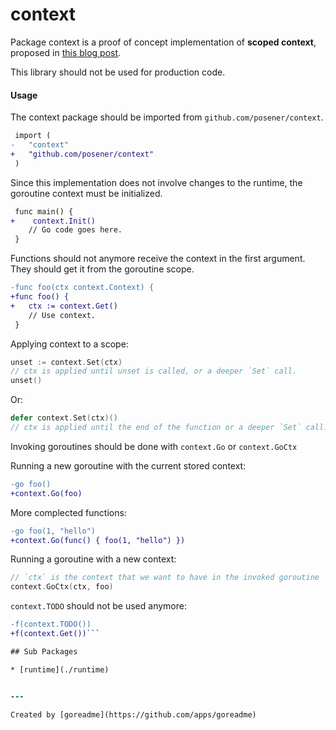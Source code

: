 # context

Package context is a proof of concept implementation of **scoped context**,
proposed in [this blog post](https://posener.github.io/goroutine-scoped-context).

This library should not be used for production code.

#### Usage

The context package should be imported from `github.com/posener/context`.

```diff
 import (
-   "context"
+   "github.com/posener/context"
 )
```

Since this implementation does not involve changes to the runtime,
the goroutine context must be initialized.

```diff
 func main() {
+    context.Init()
 	// Go code goes here.
 }
```

Functions should not anymore receive the context in the first argument.
They should get it from the goroutine scope.

```diff
-func foo(ctx context.Context) {
+func foo() {
+	ctx := context.Get()
 	// Use context.
 }
```

Applying context to a scope:

```go
unset := context.Set(ctx)
// ctx is applied until unset is called, or a deeper `Set` call.
unset()
```

Or:

```go
defer context.Set(ctx)()
// ctx is applied until the end of the function or a deeper `Set` call.
```

Invoking goroutines should be done with `context.Go` or `context.GoCtx`

Running a new goroutine with the current stored context:

```diff
-go foo()
+context.Go(foo)
```

More complected functions:

```diff
-go foo(1, "hello")
+context.Go(func() { foo(1, "hello") })
```

Running a goroutine with a new context:

```go
// `ctx` is the context that we want to have in the invoked goroutine
context.GoCtx(ctx, foo)
```

`context.TODO` should not be used anymore:

```diff
-f(context.TODO())
+f(context.Get())```

## Sub Packages

* [runtime](./runtime)


---

Created by [goreadme](https://github.com/apps/goreadme)
